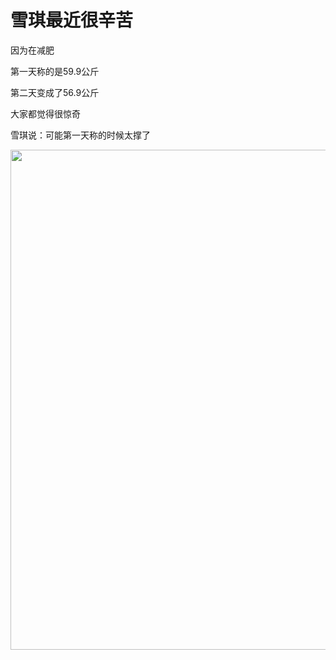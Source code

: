 <h1>雪琪最近很辛苦</h1>
<p>因为在减肥</p>
<p>第一天称的是59.9公斤</p>
<p>第二天变成了56.9公斤</p>
<p>大家都觉得很惊奇</p>
<p>雪琪说：可能第一天称的时候太撑了</p>
<p><img src="想吃.jpg" width="600" height="800" /></p>
